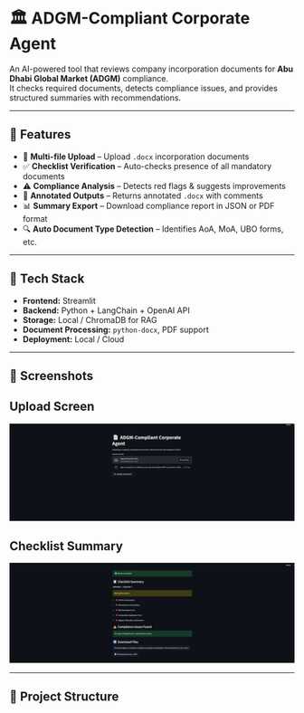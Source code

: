 # 🏛️ ADGM-Compliant Corporate Agent

An AI-powered tool that reviews company incorporation documents for **Abu Dhabi Global Market (ADGM)** compliance.  
It checks required documents, detects compliance issues, and provides structured summaries with recommendations.

---

## 📌 Features
- 📂 **Multi-file Upload** – Upload `.docx` incorporation documents
- ✅ **Checklist Verification** – Auto-checks presence of all mandatory documents
- ⚠️ **Compliance Analysis** – Detects red flags & suggests improvements
- 📄 **Annotated Outputs** – Returns annotated `.docx` with comments
- 📊 **Summary Export** – Download compliance report in JSON or PDF format
- 🔍 **Auto Document Type Detection** – Identifies AoA, MoA, UBO forms, etc.

---

## 🚀 Tech Stack
- **Frontend:** Streamlit
- **Backend:** Python + LangChain + OpenAI API
- **Storage:** Local / ChromaDB for RAG
- **Document Processing:** `python-docx`, PDF support
- **Deployment:** Local / Cloud

---

## 📸 Screenshots

## Upload Screen
![Upload Screen](assets/upload_screen.png)

## Checklist Summary
![Checklist Summary](assets/checklist_summary.png)

---

## 📂 Project Structure

